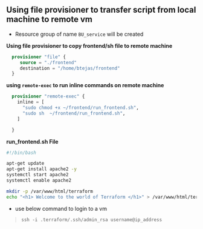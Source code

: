
## Using file provisioner to transfer script from local machine to remote vm

* Resource group of name `BU_service` will be created

__Using file provisioner to copy frontend/sh file to remote machine__

```tf
  provisioner "file" {
     source = "./frontend"
     destination = "/home/btejas/frontend"
  }

```

__using `remote-exec` to run inline commands on remote machine__  

```tf
  provisioner "remote-exec" {
    inline = [
      "sudo chmod +x ~/frontend/run_frontend.sh",
      "sudo sh  ~/frontend/run_frontend.sh",
    ]

  }
```

__run_frontend.sh File__

```sh
#!/bin/bash

apt-get update
apt-get install apache2 -y 
systemctl start apache2 
systemctl enable apache2 

mkdir -p /var/www/html/terraform
echo "<h1> Welcome to the world of Terraform </h1>" > /var/www/html/terraform/01-Hello.html
```



* use below command to login to a vm

>  `ssh -i .terraform/.ssh/admin_rsa username@ip_address`
